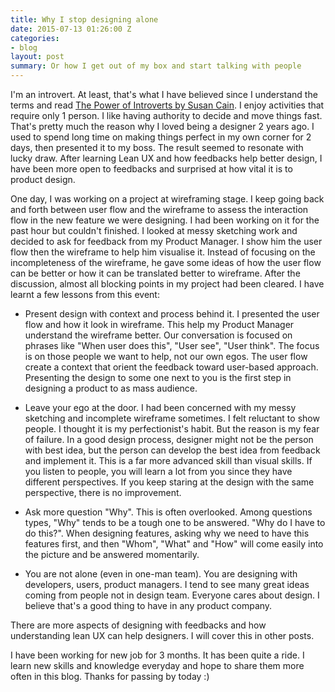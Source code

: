 ```yaml
---
title: Why I stop designing alone
date: 2015-07-13 01:26:00 Z
categories:
- blog
layout: post
summary: Or how I get out of my box and start talking with people
---
```


I'm an introvert. At least, that's what I have believed since I understand the terms and read [The Power of Introverts by Susan Cain](http://www.quietrev.com/). I enjoy activities that require only 1 person. I like having authority to decide and move things fast. That's pretty much the reason why I loved being a designer 2 years ago. I used to spend long time on making things perfect in my own corner for 2 days, then presented it to my boss. The result seemed to resonate with lucky draw. After learning Lean UX and how feedbacks help better design, I have been more open to feedbacks and surprised at how vital it is to product design.

One day, I was working on a project at wireframing stage. I keep going back and forth between user flow and the wireframe to assess the interaction flow in the new feature we were designing. I had been working on it for the past hour but couldn't finished. I looked at messy sketching work and decided to ask for feedback from my Product Manager. I show him the user flow then the wireframe to help him visualise it. Instead of focusing on the incompleteness of the wireframe, he gave some ideas of how the user flow can be better or how it can be translated better to wireframe. After the discussion, almost all blocking points in my project had been cleared. I have learnt a few lessons from this event:

-  Present design with context and process behind it. I presented the user flow and how it look in wireframe. This help my Product Manager understand the wireframe better. Our conversation is focused on phrases like "When user does this", "User see", "User think". The focus is on those people we want to help, not our own egos. The user flow create a context that orient the feedback toward user-based approach. Presenting the design to some one next to you is the first step in designing a product to as mass audience.

-  Leave your ego at the door. I had been concerned with my messy sketching and incomplete wireframe sometimes. I felt reluctant to show people. I thought it is my perfectionist's habit. But the reason is my fear of failure. In a good design process, designer might not be the person with best idea, but the person can develop the best idea from feedback and implement it. This is a far more advanced skill than visual skills. If you listen to people, you will learn a lot from you since they have different perspectives. If you keep staring at the design with the same perspective, there is no improvement. 

-  Ask more question "Why". This is often overlooked. Among questions types, "Why" tends to be a tough one to be answered. "Why do I have to do this?". When designing features, asking why we need to have this features first, and then "Whom", "What" and "How" will come easily into the picture and be answered momentarily. 

- You are not alone (even in one-man team). You are designing with developers, users, product managers. I tend to see many great ideas coming from people not in design team. Everyone cares about design. I believe that's a good thing to have in any product company. 

There are more aspects of designing with feedbacks and how understanding lean UX can help designers. I will cover this in other posts. 

I have been working for new job for 3 months. It has been quite a ride. I learn new skills and knowledge everyday and hope to share them more often in this blog. Thanks for passing by today :)










